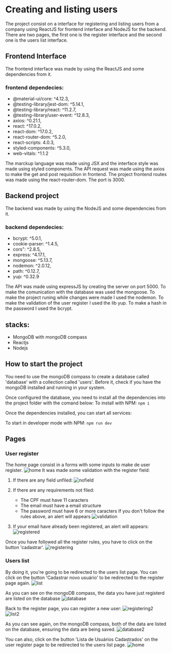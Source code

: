 # Creating and listing users
The project consist on a interface for registering and listing users from a company using ReactJS for frontend interface and NodeJS for the backend. There are two pages, the first one is the register interface and the second one is the users list interface.

## Frontend Interface
The frontend interface was made by using the ReactJS and some dependencies from it.

### frontend dependecies:
- @material-ui/core: ^4.12.3,
- @testing-library/jest-dom: ^5.14.1,
- @testing-library/react: ^11.2.7,
- @testing-library/user-event: ^12.8.3,
- axios: ^0.21.1,
- react: ^17.0.2,
- react-dom: ^17.0.2,
- react-router-dom: ^5.2.0,
- react-scripts: 4.0.3,
- styled-components: ^5.3.0,
- web-vitals: ^1.1.2

The marckup language was made using JSX and the interface style was made using styled components.
The API request was made using the axios to make the get and post requisition in frontend.
The project frontend routes was made using the react-router-dom. The port is 3000.

## Backend project
The backend was made by using the NodeJS and some dependencies from it.

### backend dependecies:
- bcrypt: ^5.0.1,
- cookie-parser: ^1.4.5,
- cors": ^2.8.5,
- express: ^4.17.1,
- mongoose: ^5.13.7,
- nodemon: ^2.0.12,
- path: ^0.12.7,
- yup: ^0.32.9

The API was made using expressJS by creating the server on port 5000. To make the comunication with the database was used the mongoose. To make the project runing while changes were made I used the nodemon. To make the validation of the user register I used the lib yup. To make a hash in the password I used the bcrypt.

## stacks:
- MongoDB with mongoDB compass
- Reactjs
- Nodejs

## How to start the project 
You need to use the mongoDB compass to create a database called 'database' with a collection called 'users'. Before it, check if you have the mongoDB installed and running in your system. 

Once configured the database, you need to install all the dependencies into the project folder with the comand below:
To install with NPM: `npm i`

Once the dependencies installed, you can start all services:

To start in developer mode with NPM:  ` npm run dev `

## Pages

### User register
The home page consist in a forms with some inputs to make de user register.
![home](./uploads/home.png)
It was made some validation with the register field:

1) If there are any field unfiled:
![nofield](./uploads/nofield.png)

2) If there are any requirements not filed:
    - The CPF must have 11 caracters
    - The email must have a email structure
    - The password must have 6 or more caracters
    If you don't follow the rules above, an alert will appears
![validation](./uploads/validation.png)

3) If your email have already been registered, an alert will appears:
![registered](./uploads/registered.png)

Once you have followed all the register rules, you have to click on the button 'cadastrar'.
![registering](./uploads/registering.png)
### Users list
By doing it, you're going to be redirected to the users list page. You can click on the button 'Cadastrar novo usuário' to be redirected to the register page again.
![list](./uploads/list.png)

As you can see on the mongoDB compass, the data you have just registerd are listed on the database
![database](./uploads/database.png)

Back to the register page, you can register a new user:
![registering2](./uploads/registering2.png)
![list2](./uploads/list2.png)

As you can see again, on the mongoDB compass, both of the data are listed on the database, ensuring the data are being saved.
![database2](./uploads/database2.png)

You can also, click on the button 'Lista de Usuários Cadastrados' on the user register page to be redirected to the users list page.
![home](./uploads/home.png)



